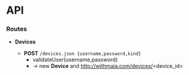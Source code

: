 # API

### Routes

* **Devices**

	* **POST** `/devices.json {username,password,kind}`
		* validateUser(username,password)
		* &rarr; new **Device** and http://withmaia.com/devices/<device_id>

